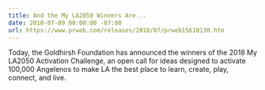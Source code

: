 ```yaml
---
title: And the My LA2050 Winners Are...
date: 2018-07-09 00:00:00 -07:00
url: https://www.prweb.com/releases/2018/07/prweb15610130.htm
---
```


Today, the Goldhirsh Foundation has announced the winners of the 2018 My LA2050 Activation Challenge, an open call for ideas designed to activate 100,000 Angelenos to make LA the best place to learn, create, play, connect, and live.
